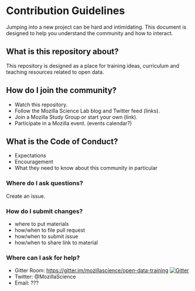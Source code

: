 # Contribution Guidelines

Jumping into a new project can be hard and intimidating. This document is designed to help you understand the community and how to interact.

## What is this repository about?
This repository is designed as a place for training ideas, curriculum and teaching resources related to open data.

## How do I join the community?
- Watch this repository.
- Follow the Mozilla Science Lab blog and Twitter feed (links).
- Join a Mozilla Study Group or start your own (link).
- Participate in a Mozilla event. (events calendar?)

## What is the Code of Conduct?
- Expectations
- Encouragement
- What they need to know about this community in particular

### Where do I ask questions?
Create an issue.

### How do I submit changes?
- where to put materials
- how/when to file pull request
- how/when to submit issue
- how/when to share link to material

### Where can I ask for help? 
- Gitter Room: https://gitter.im/mozillascience/open-data-training [![Gitter](https://badges.gitter.im/Join%20Chat.svg)](https://gitter.im/mozillascience/open-data-training?utm_source=badge&utm_medium=badge&utm_campaign=pr-badge)
- Twitter: @MozillaScience
- Email: ???

